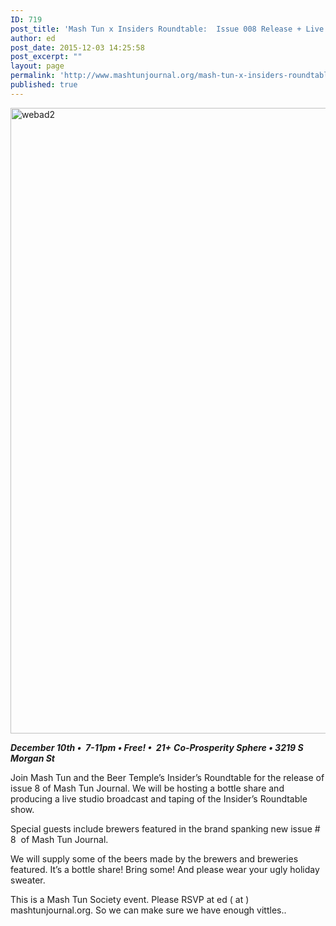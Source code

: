 ```yaml
---
ID: 719
post_title: 'Mash Tun x Insiders Roundtable:  Issue 008 Release + Live Radio Show'
author: ed
post_date: 2015-12-03 14:25:58
post_excerpt: ""
layout: page
permalink: 'http://www.mashtunjournal.org/mash-tun-x-insiders-roundtable-%e2%80%a8issue-008-release-live-radio-show/'
published: true
---
```

<a href="http://www.mashtunjournal.org/mash-tun-x-insiders-roundtable-%e2%80%a8issue-008-release-live-radio-show/webad2/" rel="attachment wp-att-720"><img class="alignnone size-large wp-image-720" src="http://www.mashtunjournal.org/wp-content/uploads/2015/12/webad2-550x1001.jpg" alt="webad2" width="550" height="1001" /></a>

<em><strong>December 10th •  7-11pm • Free! •  21+</strong></em>
<em><strong>Co-Prosperity Sphere • 3219 S Morgan St</strong></em>

Join Mash Tun and the Beer Temple’s Insider’s Roundtable for the release of issue 8 of Mash Tun Journal. We will be hosting a bottle share and producing a live studio broadcast and taping of the Insider’s Roundtable show.

Special guests include brewers featured in the brand spanking new issue # 8  of Mash Tun Journal.

We will supply some of the beers made by the brewers and breweries featured.
It’s a bottle share! Bring some! And please wear your ugly holiday sweater.

This is a Mash Tun Society event. Please RSVP at ed ( at ) mashtunjournal.org. So we can make sure we have enough vittles..